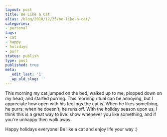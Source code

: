 ```yaml
---
layout: post
title: Be Like a Cat
alias: /blog/2010/12/25/be-like-a-cat/
categories:
- personal
tags:
- cat
- happy
- holidays
- purr
status: publish
type: post
published: true
meta:
  _edit_last: '1'
  _wp_old_slug: ''
---
```

This morning my cat jumped on the bed, walked up to me, plopped down on my head, and started purring. This morning ritual can be annoying, but I appreciate how open with his feelings the cat is. When he likes something, he purrs; when he doesn't, he runs off. With the holiday season upon us, I think this is a great way to live: show whenever you like something, and if you're unhappy then walk away.

Happy holidays everyone! Be like a cat and enjoy life your way :)

